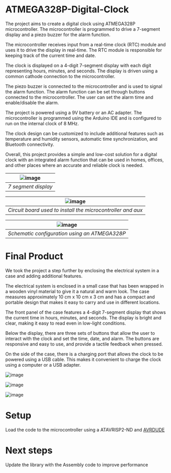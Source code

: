 # ATMEGA328P-Digital-Clock
The project aims to create a digital clock using ATMEGA328P microcontroller. The microcontroller is programmed to drive a 7-segment display and a piezo buzzer for the alarm function.

The microcontroller receives input from a real-time clock (RTC) module and uses it to drive the display in real-time. The RTC module is responsible for keeping track of the current time and date.

The clock is displayed on a 4-digit 7-segment display with each digit representing hours, minutes, and seconds. The display is driven using a common cathode connection to the microcontroller.

The piezo buzzer is connected to the microcontroller and is used to signal the alarm function. The alarm function can be set through buttons connected to the microcontroller. The user can set the alarm time and enable/disable the alarm.

The project is powered using a 9V battery or an AC adapter. The microcontroller is programmed using the Arduino IDE and is configured to run on the internal clock of 8 MHz.

The clock design can be customized to include additional features such as temperature and humidity sensors, automatic time synchronization, and Bluetooth connectivity.

Overall, this project provides a simple and low-cost solution for a digital clock with an integrated alarm function that can be used in homes, offices, and other places where an accurate and reliable clock is needed.

| ![image](https://user-images.githubusercontent.com/54071118/224153976-b70c764b-ce43-4973-804a-bf02dffc07dc.png) |
|:--:| 
| *7 segment display* |

| ![image](https://user-images.githubusercontent.com/54071118/224154102-8bee14a1-ef93-4989-b4ff-7e597f5570c5.png) |
|:--:| 
| *Circuit board used to install the microcontroller and aux* |

| ![image](https://user-images.githubusercontent.com/54071118/224150127-d6701800-7788-4496-9edd-2793ccd38759.png) | 
|:--:| 
| *Schematic configuration using an ATMEGA328P* |

# Final Product
We took the project a step further by enclosing the electrical system in a case and adding additional features.

The electrical system is enclosed in a small case that has been wrapped in a wooden vinyl material to give it a natural and warm look. The case measures approximately 10 cm x 10 cm x 3 cm and has a compact and portable design that makes it easy to carry and use in different locations.

The front panel of the case features a 4-digit 7-segment display that shows the current time in hours, minutes, and seconds. The display is bright and clear, making it easy to read even in low-light conditions.

Below the display, there are three sets of buttons that allow the user to interact with the clock and set the time, date, and alarm. The buttons are responsive and easy to use, and provide a tactile feedback when pressed.

On the side of the case, there is a charging port that allows the clock to be powered using a USB cable. This makes it convenient to charge the clock using a computer or a USB adapter.

![image](https://user-images.githubusercontent.com/54071118/224152350-619f8c39-30bd-4dc9-9587-88467a695c7c.png)

![image](https://user-images.githubusercontent.com/54071118/224153625-8295aeb0-8cc0-4441-9e7e-26d67ccfcfde.png)

![image](https://user-images.githubusercontent.com/54071118/224153680-1d65eeb5-1ffc-47ea-98f1-050e1e412d94.png)


# Setup
Load the code to the microcontroller using a ATAVRISP2-ND and [AVRDUDE](https://www.nongnu.org/avrdude/)

# Next steps
Update the library with the Assembly code to improve performance
